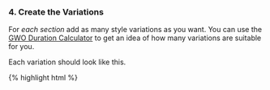 ### 4. Create the Variations

For *each section* add as many style variations as you want. You can use the [GWO Duration Calculator](https://www.google.com/analytics/siteopt/siteopt/help/calculator.html "Google Website Optimizer Duration Calculator") to get an idea of how many variations are suitable for you.

Each variation should look like this.

{% highlight html %}
<style type="text/css">
#googleads { background:#EEEEFF ;width:614px; border-bottom: 1px solid #FFd2d2; padding:4px; text-align:left; }
#googleads div { font-weight:bold; border-top: 1px solid #FFd2d2; padding:4px; padding: 0 0 2px; margin-bottom: 5px; color:#FFd2d2; }
#googleads a.label { color:#FF6666; }
#googleads a.ad_url { font-weight:bold; color: #FF0000; font-family: Georgia, Times New Roman, serif; font-size:15px; }
#googleads span.ad_text { font-weight:normal; font-size:12px; }
#googleads a.ad_visible_url { font-weight:bold; font-size:18px; color:#FF6666; }
</script>
{% endhighlight %}

In this example all texts and borders have gotten a red touch while the background of the add was changed to a ight blue and the font size of the full URL is now bigger than the rest of the ad.